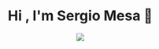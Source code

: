 <h1 align="center"><b>Hi , I'm Sergio Mesa 👋</b></h1>

<p align="center">
<img src="https://github.com/SergioSm12/sergioSm12/assets/61945004/57ad9693-c789-4381-9bbb-97421f444ecf">
</p>

<!--
**SergioSm12/sergioSm12** is a ✨ _special_ ✨ repository because its `README.md` (this file) appears on your GitHub profile.

Here are some ideas to get you started:

- 🔭 I’m currently working on ...
- 🌱 I’m currently learning ...
- 👯 I’m looking to collaborate on ...
- 🤔 I’m looking for help with ...
- 💬 Ask me about ...
- 📫 How to reach me: ...
- 😄 Pronouns: ...
- ⚡ Fun fact: ...
-->
